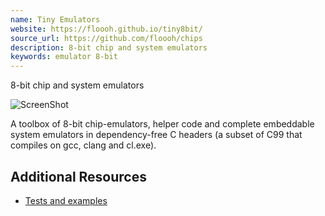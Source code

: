 ```yaml
---
name: Tiny Emulators
website: https://floooh.github.io/tiny8bit/
source_url: https://github.com/floooh/chips
description: 8-bit chip and system emulators
keywords: emulator 8-bit
---
```


8-bit chip and system emulators

![ScreenShot](https://floooh.github.io/tiny8bit/c64/c64.jpg)

A toolbox of 8-bit chip-emulators, helper code and complete embeddable system emulators in dependency-free C headers (a subset of C99 that compiles on gcc, clang and cl.exe).

## Additional Resources

- [Tests and examples](https://github.com/floooh/chips-test)
